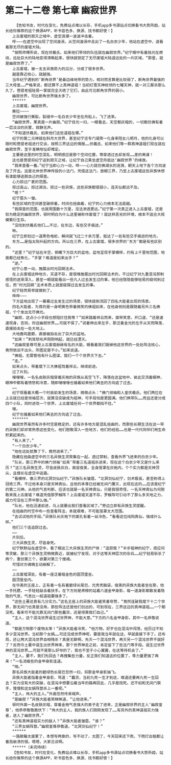 # 第二十二卷 第七章 幽寂世界
        【告知书友，时代在变化，免费站点难以长存，手机app多书源站点切换看书大势所趋，站长给你推荐的这个换源APP，听书音色多、换源、找书都好使！】
       上古废墟的寂灭之域中，虚空浪潮一波波冲击着。
       呼~~~在虚空中出现了空间漩涡，从空间漩涡中走出了一名白衣少年，他站在虚空中，遥看着那无尽的废墟大陆。
       “按照师傅所说，现在伏羲氏、如来他们带领的队伍就在幽寂世界。”纪宁眼中有着烛光在燃烧，远处巨大的陆地变得清晰起来，很快就锁定了无尽废墟大陆遥远处的一片区域，“那里，就是幽寂世界了。”
       上古废墟，被一支支异族势力的瓜分，分成了很多世界。
       越是靠近核心，就越强。
       当年纪宁遇到的‘断角世界’是最边缘地带的势力，相对而言算是比较弱了，断角世界最强的三大母皇……严格来说，都还算不上真神道祖！当初红雪天神统领的七曜天神，就一对三厮杀那么久了。菩提老祖轻易一掌就完全灭绝了它们，由此可见断角世界的弱小。
       幽寂世界，可比断角世界强太多了。
       ******
       上古废墟，幽寂世界。
       撕拉~~~~
       空间被强行撕裂，裂缝中一名白衣少年坐在舟船上，飞了进来。
       “幽寂世界，果真是一片幽寂。”纪宁目光一扫，一眼看去，天空都灰暗的，一切都仿佛有着一层淡淡的灰雾，寂静无声。
       “不知道伏羲氏、如来他们这些道祖在哪。”
       纪宁的第二元神就在斜月大世界，甚至纪宁还专门凝聚一化身来陪女儿明月，他的化身可以随时和菩提老祖进行交谈，按照三界这边的情报……伏羲氏、如来他们等一群真神道祖们现在就在幽寂世界，至于准确地址却难定。
       主要是这里的时空混乱，明明感应是那个空间位置，等穿透过去却发现……差的离谱！
       这也是菩提将纪宁送到寂灭之域，让纪宁自己乘坐虚空舟抵达‘幽寂世界’的缘故。
       “我来查看一番。”纪宁当即心力一动，哗~~~心力就仿佛湖水的涟漪，朝天上地下各个方向波及了开去。这是北休世界神传授的小法门，凭借这法门，放眼三界，乃至上古废墟这些异族休想有谁能够逃脱自己的探查。
       心力掠过广袤的范围。
       掠过高山，掠过湖泊，掠过一些异族，这些异族都很弱小，连天仙都远不及。
       “嗯？”
       纪宁眉头一皱。
       有些区域的空间甚至破碎着，时间也扭曲着，纪宁的心力根本无法逾越。
       “我探查的范围，也就周围数十万里，没法渗透更远。”纪宁第一次真正进入上古废墟，还是较为稳定的幽寂世界，顿时明白为什么这里被称作废墟了！就这样恶劣的环境，根本不适合大规模繁衍生存。
       “没找到伏羲氏他们……不过，在东边，有些交手痕迹。”
       咻。
       纪宁立即划过一道黑色电蛇，瞬间就飞过二十余万里，抵达了一处有些交手痕迹的地方。
       东方……是指太阳升起的方向。所以在三界，在上古废墟，很多世界的‘东方’都是有些区别的。
       “这里？”纪宁站在半空，俯瞰下方巨大的盆地，盆地呈现手掌模样，约有上千里地范围，地面都已经焦化，“手掌？难道是如来出手？”
       “逆。”
       纪宁心意一动，施展出时光回朔法术。
       在上古废墟这种地方，天道不存，是很难施展出时光回朔法术的，不过纪宁对九重混沌禁制感悟的逐渐深入，甚至一眼就能看出一些凡人过去发生过的事，他已经隐隐能够轻易的窥伺到过往，而‘时光回朔’法术本质上就是窥探过去发生的事。
       纪宁轻而易举就做到了。
       哗哗~~~
       下方盆地出现了一幕幕过去发生过的场景，很快就倒流回了四名大能者出现的场景。
       四名大能者，为首的是一身明黄色带着微笑的佛祖如来，在他身侧则是跟随着另外三名佛祖，个个发出无尽佛光。
       “幽寂，这点小小手段也想阻拦住我等？”如来踏着祥云而来，面带笑意，开口道，“还是速速现身，否则，你这幽寂世界……可就不保了。”说着伸出来左手，那泛着金光的左手从天而降落，直接拍击在一处大地上。
       大地轰鸣震颤，直接被拍击出了巨大的盆地。
       “如来！”刺耳怒吼声刚刚响起，就已经湮灭。
       “这幽寂皇尊可是上古废墟赫赫有名的大能，眼看着我们毁掉他这世界的一处处阵法核心，竟然依旧不出头，所图定是不小。”如来说道。
       “佛祖，无需管他有什么图谋，我们一个个世界灭下去。”
       “走。”
       如来点头，带着麾下三大佛祖驾着祥云，继续前进。
       过了片刻。
       嗖嗖嗖，一名名皮肤灰暗穿着灰袍的异族从高空飞下，降落在这盆地中，彼此交流着眼神，眼神中都有着愤怒和冷意，随即嗖嗖嗖也循着如来他们离去的方向追了过去。
       ……
       纪宁观看着大概一个时辰前发生的场景，微微点头：“佛门领袖和人皇伏羲氏，他们两位在上古就已经是领袖层次，就算没突破成为祖神，可手段怕是更圆满。他们俩带队……而且还是分成四个小队，同时进攻一个世界，上古废墟任何一个世界都挡不住。”
       嗖。
       纪宁也循着如来他们离去的方向追了过去。
       *******
       幽寂世界虽然有许多时空是稳定的，还有许多地方是混乱扭曲的，而那些长期生活在这一带的异族们却非常熟悉这些变化，他们胆敢深入一些地方，他们的经验……也是一代代同伴们用生命积累起来的。
       “有人来了。”
       “一个白衣少年。”
       “他在远处犹豫了下，竟然进来了。”
       隐藏在扭曲虚空中的三名异族生灵聚集在一起，透过禁制，查看外界飞进来的白衣少年。
       “队长，那三界中的佛门领袖‘如来’带着三名道祖杀进来，现在这个白衣少年又是什么来历？”这三名异族生灵，尽皆皮肤灰白，面容俊美，全身笼罩在灰袍内，个个实力都是天神顶尖，且擅长在虚空中逃遁。
       “看模样，像三界的北冥剑仙纪宁。”异族队长皱眉，“北冥剑仙纪宁，剑术极高，甚至称得上冠绝三界。不过他本身只是天神真仙，且他的本尊已经被无间门覆灭，出现在这的……应该是纪宁的第二元神。从他的气息判断，应该也就是一名天神真仙，只是我很奇怪，一名天神真仙为何胆敢来我上古废墟？难道凭借那罗睺阵？上古废墟天道不存，罗睺阵可引动不了那么多天地之力，威力可没在三界中那么强。”
       “队长，他在迅速前进，马上就要出我们查看区域了。”旁边立即有异族生灵提醒。
       在扭曲的时空中布一些查看阵法，本就艰难，不可能笼罩太大范围。
       “去试试他的手段。”异族队长灰袍下的面孔有着一丝冷色，“看看这位纯阳真仙，强成什么样。”
       他们三个连追踪过去。
       ……
       片刻后。
       三大异族生灵，尽皆身死。
       纪宁默默站在虚空中，看了眼这三大异族生灵的尸体：“追踪我？”半步祖神的纪宁，感应何等灵敏，那三个异族生灵稍微靠近，就被纪宁发现，对于这等天神层次的杂兵……纪宁轻易斩杀了两个，重创第三个，欲要对第三个搜魂。
       可惜对方魂魄主动崩解了。
       ……
       上古废墟深处，有着一座泛着暗金色的圆顶堡垒。
       圆顶堡垒内。
       在华美的王座上，正有着一名有着碧绿长尾巴，光秃秃脑袋，俊美的异族大能者坐在那，他一手托腮，一手轻轻敲击着扶手。在下方则是肃穆的站着六道金甲身影，每一道身影都散发着隐隐的气息，气息比一般道祖要强多了。
       “这些土著还真有几分实力。”这名王座上的异族大能者笑着夸赞，“竟然连破我麾下十二个世界，那无间门也真是没用，那些阵法还是他们创出的，可到现在，三界这边的真神道祖……一个都没死。看来可不能光靠无间门那些蠢货，还是得靠我们自己。”
       “主人，这个混沌世界诞生过世界神，不能大意。”下方的六名金甲身影，其中一名恭敬说道。
       “都是万物那个废物太笨！”异族大能者冷笑，“他万物，好歹也在混沌中闯荡，经历过不知多少混沌世界。当初那个女娲……可还没成世界神呢，要是我当年就在这，早就直接下手了。还布局，还让两大混沌世界自相残杀？真是无聊啊，先灭一个混沌世界，再灭另一个混沌世界不就好了？反而令土著中诞生出世界神来，那个世界神走之前，肯定留下了些法门等手段。诞生过世界神的混沌世界……可就不是那么好夺的了，我也不至于小心翼翼，在这等待机会了。”
       “主人，要不，我们先回去？再搜集些力量，反正我们知道这的位置了，等力量更强了再来！”一名消瘦些的金甲身影连道。
       “啪。”
       那名异族大能者的碧绿色长尾巴忽然一扫，将那金甲身影抽飞。
       异族大能者指着金甲身影，骂道：“蠢货，当初九死一生才到这，难道还要再九死一生回去？实力没有大的突破，在混沌中想要沿着当年的路再回去，几乎是找死。还不如和无间门联手，慢慢和这女娲阵营杀上一番呢。”
       “主人，伟大的主人。”外面忽然传来喊声。
       “是幽寂？”异族大能者笑眯眯道，“让他进来。”
       顿时外面一名皮肤灰暗，穿着金袍气息强大的男子走了进来，正是幽寂世界的主人‘幽寂皇尊’，他恭恭敬敬跪伏下：“伟大的主人，我的族人们刚刚发现了……有另外的真神道祖实力强者，进入了幽寂世界。”
       “还有真神道祖实力的敌人？”异族大能者皱眉，“谁？”
       “三界女娲阵营。”幽寂皇尊恭敬道，“北冥剑仙纪宁！”
       ******
       一路颠簸太疲累了，本想写两章的，写不动了，太困了，今天回来还下雨，下雨打出租都让番茄崩溃的很。嗯嗯，大家见谅啊。
       ******（未完待续）
       【告知书友，时代在变化，免费站点难以长存，手机app多书源站点切换看书大势所趋，站长给你推荐的这个换源APP，听书音色多、换源、找书都好使！】